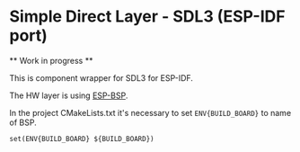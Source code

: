 # Simple Direct Layer - SDL3 (ESP-IDF port)

** Work in progress **

This is component wrapper for SDL3 for ESP-IDF.

The HW layer is using [ESP-BSP](https://components.espressif.com/components?q=tags:bsp).

In the project CMakeLists.txt it's necessary to set `ENV{BUILD_BOARD}` to name of BSP.

```
set(ENV{BUILD_BOARD} ${BUILD_BOARD})
``` 
